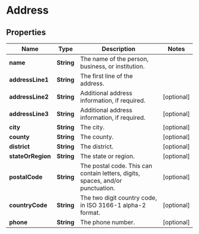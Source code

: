 
# Address

## Properties
Name | Type | Description | Notes
------------ | ------------- | ------------- | -------------
**name** | **String** | The name of the person, business, or institution. | 
**addressLine1** | **String** | The first line of the address. | 
**addressLine2** | **String** | Additional address information, if required. |  [optional]
**addressLine3** | **String** | Additional address information, if required. |  [optional]
**city** | **String** | The city. |  [optional]
**county** | **String** | The county. |  [optional]
**district** | **String** | The district. |  [optional]
**stateOrRegion** | **String** | The state or region. |  [optional]
**postalCode** | **String** | The postal code. This can contain letters, digits, spaces, and/or punctuation. |  [optional]
**countryCode** | **String** | The two digit country code, in ISO 3166-1 alpha-2 format. |  [optional]
**phone** | **String** | The phone number. |  [optional]



